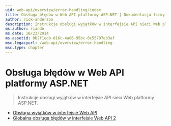 ```yaml
---
uid: web-api/overview/error-handling/index
title: Obsługa błędów w Web API platformy ASP.NET | Dokumentacja firmy Microsoft
author: rick-anderson
description: Instrukcje obsługi wyjątków w interfejsie API sieci Web platformy ASP.NET.
ms.author: riande
ms.date: 10/23/2014
ms.assetid: 0b2f1edb-816c-4a86-95bc-0c55797eb3af
msc.legacyurl: /web-api/overview/error-handling
msc.type: chapter
---
```

<a name="error-handling-in-aspnet-web-api"></a>Obsługa błędów w Web API platformy ASP.NET
====================
> Instrukcje obsługi wyjątków w interfejsie API sieci Web platformy ASP.NET.


- [Obsługa wyjątków w interfejsie Web API](exception-handling.md)
- [Globalna obsługa błędów w interfejsie Web API 2](web-api-global-error-handling.md)
